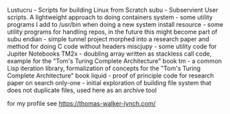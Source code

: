 Lustucru - Scripts for building Linux from Scratch
subu - Subservient User scripts.  A lightweight approach to doing containers
system - some utility programs I add to /usr/bin when doing a new system install
resource - some utility programs for handling repos, in the future this might become part of subu
endian - simple tunnel project morphed into a research paper and method for doing C code without headers
miscjupy - some utility code for Jupiter Notebooks
TM2x - doubling array written as stackless call code, example for the "Tom's Turing Complete Architecture" book
tm - a common Lisp iteration library, formalization of concepts for the "Tom's Turing Complete Architecture" book
liquid - proof of principle code for research paper on search
only-one - initial exploration of building file system that does not duplicate files, used here as an archive tool

for my profile see https://thomas-walker-lynch.com/

<!---
Thomas-Walker-Lynch/Thomas-Walker-Lynch is a ✨ special ✨ repository because its `README.md` (this file) appears on your GitHub profile.
You can click the Preview link to take a look at your changes.
--->
